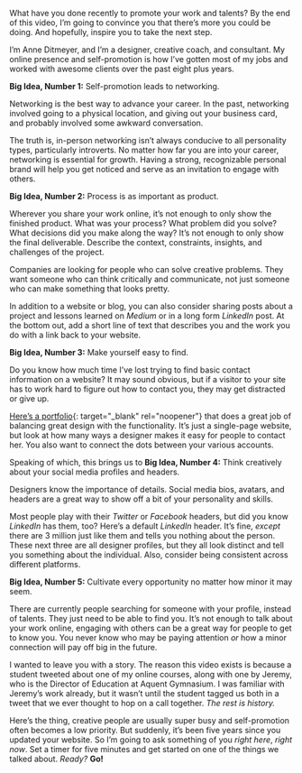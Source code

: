 
What have you done recently to promote your work and talents? By the end of this video, I’m going to convince you that there’s more you could be doing. And hopefully, inspire you to take the next step.

I’m Anne Ditmeyer, and I’m a designer, creative coach, and consultant. My online presence and self-promotion is how I’ve gotten most of my jobs and worked with awesome clients over the past eight plus years.

**Big Idea, Number 1:** Self-promotion leads to networking.

Networking is the best way to advance your career. In the past, networking involved going to a physical location, and giving out your business card, and probably involved some awkward conversation.

The truth is, in-person networking isn’t always conducive to all personality types, particularly introverts. No matter how far you are into your career, networking is essential for growth. Having a strong, recognizable personal brand will help you get noticed and serve as an invitation to engage with others.

**Big Idea, Number 2:** Process is as important as product.

Wherever you share your work online, it’s not enough to only show the finished product. What was your process? What problem did you solve? What decisions did you make along the way? It’s not enough to only show the final deliverable. Describe the context, constraints, insights, and challenges of the project.

Companies are looking for people who can solve creative problems. They want someone who can think critically and communicate, not just someone who can make something that looks pretty.

In addition to a website or blog, you can also consider sharing posts about a project and lessons learned on <cite>Medium</cite> or in a long form <cite>LinkedIn</cite> post. At the bottom out, add a short line of text that describes you and the work you do with a link back to your website.

**Big Idea, Number 3:** Make yourself easy to find.

Do you know how much time I’ve lost trying to find basic contact information on a website? It may sound obvious, but if a visitor to your site has to work hard to figure out how to contact you, they may get distracted or give up.

[Here’s a portfolio][1]{: target="_blank" rel="noopener"} that does a great job of balancing great design with the functionality. It’s just a single-page website, but look at how many ways a designer makes it easy for people to contact her. You also want to connect the dots between your various accounts.

Speaking of which, this brings us to **Big Idea, Number 4:** Think creatively about your social media profiles and headers.

Designers know the importance of details. Social media bios, avatars, and headers are a great way to show off a bit of your personality and skills.

Most people play with their <cite>Twitter</cite> or <cite>Facebook</cite> headers, but did you know <cite>LinkedIn</cite> has them, too? Here’s a default <cite>LinkedIn</cite> header. It’s fine, *except* there are 3 million just like them and tells you nothing about the person. These next three are all designer profiles, but they all look distinct and tell you something about the individual. Also, consider being consistent across different platforms.

**Big Idea, Number 5:** Cultivate every opportunity no matter how minor it may seem.

There are currently people searching for someone with your profile, instead of talents. They just need to be able to find you. It’s not enough to talk about your work online, engaging with others can be a great way for people to get to know you. You never know who may be paying attention *or* how a minor connection will pay off big in the future.

I wanted to leave you with a story. The reason this video exists is because a student tweeted about one of my online courses, along with one by Jeremy, who is the Director of Education at Aquent Gymnasium. I was familiar with Jeremy’s work already, but it wasn’t until the student tagged us both in a tweet that we ever thought to hop on a call together. *The rest is history.*

Here’s the thing, creative people are usually super busy and self-promotion often becomes a low priority. But suddenly, it’s been five years since you updated your website. So I’m going to ask something of you *right here*, *right now*. Set a timer for five minutes and get started on one of the things we talked about. *Ready?* **Go!**

[1]: https://owltastic.com


